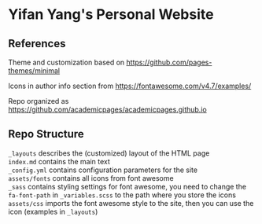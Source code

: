 # Yifan Yang's Personal Website

## References

Theme and customization based on https://github.com/pages-themes/minimal

Icons in author info section from https://fontawesome.com/v4.7/examples/

Repo organized as https://github.com/academicpages/academicpages.github.io

## Repo Structure

`_layouts` describes the (customized) layout of the HTML page  
`index.md` contains the main text  
`_config.yml` contains configuration parameters for the site  
`assets/fonts` contains all icons from font awesome  
`_sass` contains styling settings for font awesome, you need to change the `fa-font-path` in `_variables.scss` to the path where you store the icons  
`assets/css` imports the font awesome style to the site, then you can use the icon (examples in `_layouts`)